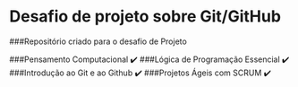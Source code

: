 # Desafio de projeto sobre Git/GitHub
###Repositório criado para o desafio de Projeto

###Pensamento Computacional ✔️
###Lógica de Programação Essencial ✔️
###Introdução ao Git e ao Github ✔️
###Projetos Ágeis com SCRUM ✔️
